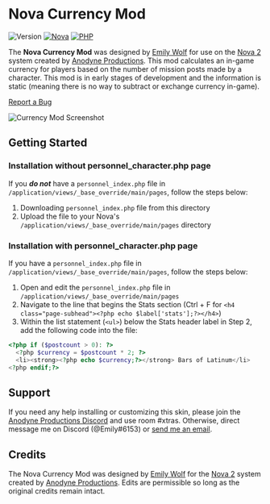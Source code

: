 <h1 style="border-bottom:0">Nova Currency Mod</h1>
  
![Version](https://img.shields.io/badge/Version-v1.0.0-brightgreen.svg "Version") [![Nova](https://img.shields.io/badge/Nova-v2.6.1-orange.svg "Laravel Version")](http://www.anodyne-productions.com/nova) [![PHP](https://img.shields.io/badge/PHP-v5.3.0-blue.svg "PHP Version")](https://www.php.net/)
  
The **Nova Currency Mod** was designed by [Emily Wolf](mailto:emily@wolfsims.org) for use on the [Nova 2](http://www.anodyne-productions.com/nova) system created by [Anodyne Productions](http://www.anodyne-productions.com). This mod calculates an in-game currency for players based on the number of mission posts made by a character. This mod is in early stages of development and the information is static (meaning there is no way to subtract or exchange currency in-game).<br>

[Report a Bug](https://github.com/ewolf90/nova_currency/issues/new) 

![Currency Mod Screenshot](http://wolfsims.org/images/currency_mod.png "Currency Mod Screenshot")

## Getting Started
### Installation without personnel_character.php page
If you ***do not*** have a `personnel_index.php` file in `/application/views/_base_override/main/pages`, follow the steps below:

1. Downloading `personnel_index.php` file from this directory
2. Upload the file to your Nova's `/application/views/_base_override/main/pages` directory 

### Installation with personnel_character.php page
If you have a `personnel_index.php` file in `/application/views/_base_override/main/pages`, follow the steps below:

1. Open and edit the `personnel_index.php` file in `/application/views/_base_override/main/pages`
2. Navigate to the line that begins the Stats section (Ctrl + F for `<h4 class="page-subhead"><?php echo $label['stats'];?></h4>`)
3. Within the list statement (`<ul>`) below the Stats header label in Step 2, add the following code into the file:
```php
<?php if ($postcount > 0): ?>
  <?php $currency = $postcount * 2; ?>
  <li><strong><?php echo $currency;?></strong> Bars of Latinum</li>
<?php endif;?>
```
## Support
If you need any help installing or customizing this skin, please join the [Anodyne Productions Discord](https://discord.gg/qwfZt38) and use room #xtras. Otherwise, direct message me on Discord (@Emily#6153) or [send me an email](mailto:emily@wolfsims.org).

## Credits
The Nova Currency Mod was designed by [Emily Wolf](mailto:emily@wolfsims.org) for the [Nova 2](http://www.anodyne-productions.com/nova) system created by [Anodyne Productions](http://www.anodyne-productions.com). Edits are permissible so long as the original credits remain intact.
